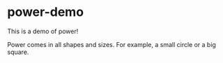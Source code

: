 # power-demo

This is a demo of power!

Power comes in all shapes and sizes. For example, a small circle or a big square.
